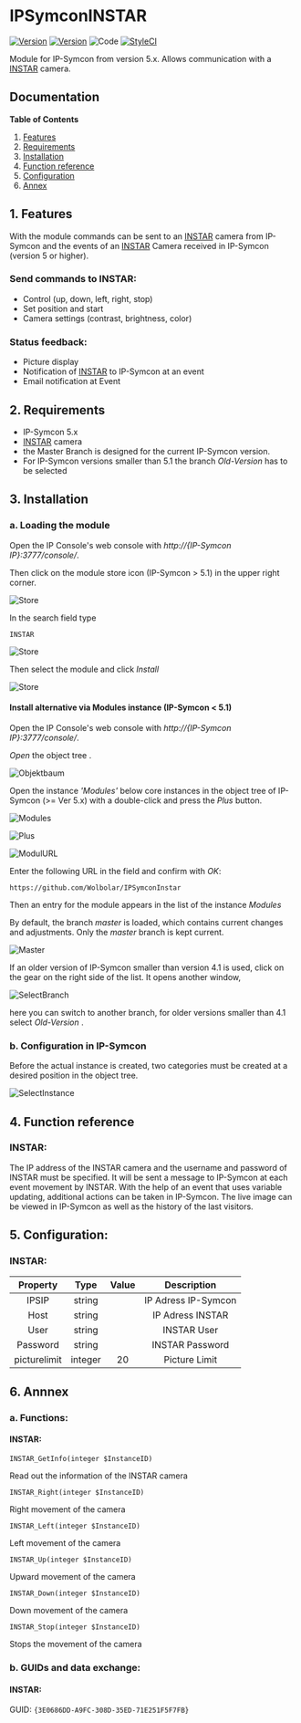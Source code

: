 # IPSymconINSTAR
[![Version](https://img.shields.io/badge/Symcon-PHPModul-red.svg)](https://www.symcon.de/service/dokumentation/entwicklerbereich/sdk-tools/sdk-php/)
[![Version](https://img.shields.io/badge/Symcon%20Version-5.0%20%3E-green.svg)](https://www.symcon.de/forum/threads/38222-IP-Symcon-5-0-verf%C3%BCgbar)
![Code](https://img.shields.io/badge/Code-PHP-blue.svg)
[![StyleCI](https://github.styleci.io/repos/187536063/shield?branch=master)](https://github.styleci.io/repos/187536063)


Module for IP-Symcon from version 5.x. Allows communication with a [INSTAR](https://www.instar.de/ "INSTAR") camera.

## Documentation

**Table of Contents**

1. [Features](#1-features)
2. [Requirements](#2-requirements)
3. [Installation](#3-installation)
4. [Function reference](#4-functionreference)
5. [Configuration](#5-configuration)
6. [Annex](#6-annex)

## 1. Features

With the module commands can be sent to an [INSTAR](https://www.instar.de/ "INSTAR") camera from IP-Symcon and the events of an [INSTAR](https://www.instar.de/ "INSTAR") Camera received in IP-Symcon (version 5 or higher).

### Send commands to INSTAR:  

- Control (up, down, left, right, stop)
- Set position and start
- Camera settings (contrast, brightness, color)

### Status feedback:  

- Picture display
- Notification of [INSTAR](https://www.instar.de/ "INSTAR") to IP-Symcon at an event
- Email notification at Event
  

## 2. Requirements

 - IP-Symcon 5.x
 - [INSTAR](https://www.instar.de/ "INSTAR") camera
 - the Master Branch is designed for the current IP-Symcon version.
 - For IP-Symcon versions smaller than 5.1 the branch _Old-Version_ has to be selected
 

## 3. Installation

### a. Loading the module

Open the IP Console's web console with _http://{IP-Symcon IP}:3777/console/_.

Then click on the module store icon (IP-Symcon > 5.1) in the upper right corner.

![Store](img/store_icon.png?raw=true "open store")

In the search field type

```
INSTAR
```  


![Store](img/module_store_search_en.png?raw=true "module search")

Then select the module and click _Install_

![Store](img/install_en.png?raw=true "install")


#### Install alternative via Modules instance (IP-Symcon < 5.1)

Open the IP Console's web console with _http://{IP-Symcon IP}:3777/console/_.

_Open_ the object tree .

![Objektbaum](img/object_tree.png?raw=true "Objektbaum")	

Open the instance _'Modules'_ below core instances in the object tree of IP-Symcon (>= Ver 5.x) with a double-click and press the _Plus_ button.

![Modules](img/modules.png?raw=true "Modules")	

![Plus](img/plus.png?raw=true "Plus")	

![ModulURL](img/add_module.png?raw=true "Add Module")
 
Enter the following URL in the field and confirm with _OK_:

```
https://github.com/Wolbolar/IPSymconInstar
```  
	         
Then an entry for the module appears in the list of the instance _Modules_

By default, the branch _master_ is loaded, which contains current changes and adjustments.
Only the _master_ branch is kept current.

![Master](img/master.png?raw=true "master") 

If an older version of IP-Symcon smaller than version 4.1 is used, click on the gear on the right side of the list.
It opens another window,

![SelectBranch](img/select_branch_en.png?raw=true "select branch") 

here you can switch to another branch, for older versions smaller than 4.1 select _Old-Version_ .

### b. Configuration in IP-Symcon

Before the actual instance is created, two categories must be created at a desired position in the object tree.

![SelectInstance](img/instance.png?raw=true "select instance") 


## 4. Function reference

### INSTAR:

The IP address of the INSTAR camera and the username and password of INSTAR must be specified.
It will be sent a message to IP-Symcon at each event movement by INSTAR.
With the help of an event that uses variable updating, additional actions can be taken in IP-Symcon.
The live image can be viewed in IP-Symcon as well as the history of the last visitors.


## 5. Configuration:

### INSTAR:

| Property    | Type    | Value        | Description                               |
| :---------: | :-----: | :----------: | :---------------------------------------: |
| IPSIP       | string  |              | IP Adress IP-Symcon                       |
| Host        | string  |              | IP Adress INSTAR                          |
| User        | string  |              | INSTAR User                               |
| Password    | string  |              | INSTAR Password                           |
| picturelimit| integer |    20        | Picture Limit                             |






## 6. Annnex

###  a. Functions:

#### INSTAR:

`INSTAR_GetInfo(integer $InstanceID)`

Read out the information of the INSTAR camera

`INSTAR_Right(integer $InstanceID)`

Right movement of the camera

`INSTAR_Left(integer $InstanceID)`

Left movement of the camera

`INSTAR_Up(integer $InstanceID)`

Upward movement of the camera

`INSTAR_Down(integer $InstanceID)`

Down movement of the camera

`INSTAR_Stop(integer $InstanceID)`

Stops the movement of the camera


###  b. GUIDs and data exchange:

#### INSTAR:

GUID: `{3E0686DD-A9FC-308D-35ED-71E251F5F7FB}` 